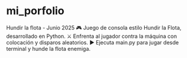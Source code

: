 # mi_porfolio
Hundir la flota - Junio 2025
🎮 Juego de consola estilo Hundir la Flota, desarrollado en Python.
⚔️ Enfrenta al jugador contra la máquina con colocación y disparos aleatorios.
▶️ Ejecuta main.py para jugar desde terminal y hunde la flota enemiga.
